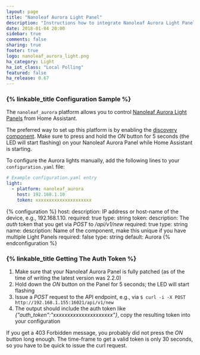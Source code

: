 ```yaml
---
layout: page
title: "Nanoleaf Aurora Light Panel"
description: "Instructions how to integrate Nanoleaf Aurora Light Panels into Home Assistant."
date: 2018-01-04 20:00
sidebar: true
comments: false
sharing: true
footer: true
logo: nanoleaf_aurora_light.png
ha_category: Light
ha_iot_class: "Local Polling"
featured: false
ha_release: 0.67
---
```


### {% linkable_title Configuration Sample %}

The `nanoleaf_aurora` platform allows you to control [Nanoleaf Aurora Light Panels](https://nanoleaf.me) from Home Assistant.

The preferred way to set up this platform is by enabling the [discovery component](https://www.home-assistant.io/components/discovery/). Make sure to press and hold the *ON* button for 5 seconds (the LED will start flashing) on your Nanoleaf Aurora Panel while Home Assistant is starting.

To configure the Aurora lights manually, add the following lines to your `configuration.yaml` file:

```yaml
# Example configuration.yaml entry
light:
  - platform: nanoleaf_aurora
    host: 192.168.1.10
    token: xxxxxxxxxxxxxxxxxxxxx
```

{% configuration %}
host:
  description: IP address or host-name of the device, e.g., 192.168.1.10.
  required: true
  type: string
token:
  description: The *auth* token that you get via *POST* to */api/v1/new*
  required: true
  type: string
name:
  description: Name of the component, make this unique if you have multiple Light Panels
  required: false
  type: string
  default: Aurora
{% endconfiguration %}

### {% linkable_title Getting The Auth Token %}

1. Make sure that your Nanoleaf Aurora Panel is fully patched (as of the time of writing the latest version was 2.2.0)
2. Hold down the *ON* button on the Panel for 5 seconds; the LED will start flashing
3. Issue a *POST* request to the API endpoint, e.g., via `$ curl -i -X POST http://192.168.1.155:16021/api/v1/new`
4. The output should include the auth token like *{"auth_token":"xxxxxxxxxxxxxxxxxxxxx"}*, copy the resulting token into your configuration

If you get a 403 Forbidden message, you probably did not press the *ON* button long enough. The time-frame to get a valid token is only 30 seconds, so you have to be quick to issue the curl request.
